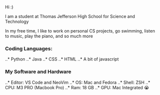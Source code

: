 Hi :)

I am a student at Thomas Jefferson High School for Science and Technology

In my free time, I like to work on personal CS projects, go swimming, listen to music, play the piano, and so much more

### Coding Languages:
..* Python
..* Java
..* CSS
..* HTML
..* A bit of javascript

### My Software and Hardware
..* Editor: VS Code and NeoVim
..* OS: Mac and Fedora
..* Shell: ZSH
..* CPU: M3 PRO (Macbook Pro)
..* Ram: 18 GB
..* GPU: Mac Integrated 😭
<!--
**hsna674/hsna674** is a ✨ _special_ ✨ repository because its `README.md` (this file) appears on your GitHub profile.

Here are some ideas to get you started:

- 🔭 I’m currently working on ...
- 🌱 I’m currently learning ...
- 👯 I’m looking to collaborate on ...
- 🤔 I’m looking for help with ...
- 💬 Ask me about ...
- 📫 How to reach me: ...
- 😄 Pronouns: ...
- ⚡ Fun fact: ...
-->

